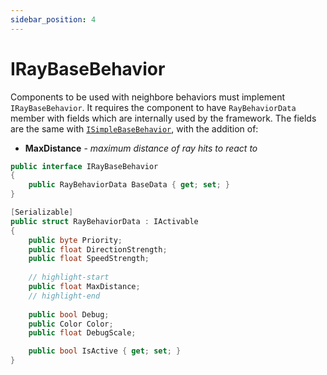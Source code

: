 ```yaml
---
sidebar_position: 4
---
```


# IRayBaseBehavior

Components to be used with neighbore behaviors must implement `IRayBaseBehavior`. It requires the component to have `RayBehaviorData` member with fields which are internally used by the framework. The fields are the same with [`ISimpleBaseBehavior`](/docs/documentation-core/components/ISimpleBaseBehavior), with the addition of:

- **MaxDistance** - *maximum distance of ray hits to react to*

```csharp title="ISimpleBaseBehavior.cs"
public interface IRayBaseBehavior
{
    public RayBehaviorData BaseData { get; set; }
}

[Serializable]
public struct RayBehaviorData : IActivable
{
    public byte Priority;
    public float DirectionStrength;
    public float SpeedStrength;
    
    // highlight-start
    public float MaxDistance;
    // highlight-end
    
    public bool Debug;
    public Color Color;
    public float DebugScale;

    public bool IsActive { get; set; }
}
```